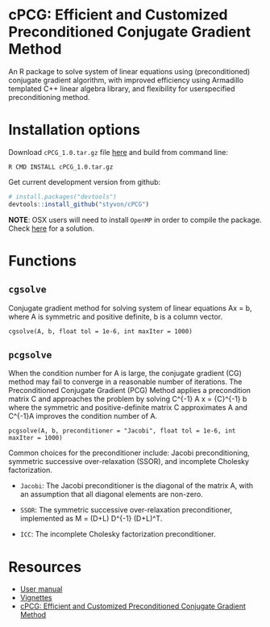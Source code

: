# cPCG: Efficient and Customized Preconditioned Conjugate Gradient Method

An R package to solve system of linear equations using (preconditioned) conjugate gradient algorithm, with improved efficiency using Armadillo templated C++ linear algebra library, and flexibility for userspecified preconditioning method.  

# Installation options
Download `cPCG_1.0.tar.gz` file [here](https://github.com/styvon/cPCG/blob/master/downloads/cPCG_1.0.tar.gz) and build from command line:
```
R CMD INSTALL cPCG_1.0.tar.gz
```

Get current development version from github:

```R
# install.packages("devtools")
devtools::install_github("styvon/cPCG")
```

**NOTE**: OSX users will need to install `OpenMP` in order to compile the package. Check [here](http://thecoatlessprofessor.com/programming/openmp-in-r-on-os-x/) for a solution.  

# Functions

## `cgsolve`
Conjugate gradient method for solving system of linear equations Ax = b, where A is symmetric and positive definite, b is a column vector.  

```
cgsolve(A, b, float tol = 1e-6, int maxIter = 1000)
```

## `pcgsolve`

When the condition number for A is large, the conjugate gradient (CG) method may fail to converge in a reasonable number of iterations. The Preconditioned Conjugate Gradient (PCG) Method applies a precondition matrix C and approaches the problem by solving C^{-1} A x = {C}^{-1} b where the symmetric and positive-definite matrix C approximates A and C^{-1}A  improves the condition number of A.  

```
pcgsolve(A, b, preconditioner = "Jacobi", float tol = 1e-6, int maxIter = 1000)
```

Common choices for the preconditioner include: Jacobi preconditioning, symmetric successive over-relaxation (SSOR), and incomplete Cholesky factorization. 

* `Jacobi`: The Jacobi preconditioner is the diagonal of the matrix A, with an assumption that all diagonal elements are non-zero.  
  
* `SSOR`: The symmetric successive over-relaxation preconditioner, implemented as M = (D+L) D^{-1} (D+L)^T.  
  
* `ICC`: The incomplete Cholesky factorization preconditioner. 


# Resources

- [User manual](https://github.com/styvon/cPCG/blob/master/docs/manual.pdf)
- [Vignettes](https://github.com/styvon/cPCG/tree/master/vignettes)
- [cPCG: Efficient and Customized Preconditioned Conjugate Gradient Method](https://github.com/styvon/cPCG/blob/master/docs/article_cPCG.pdf)


